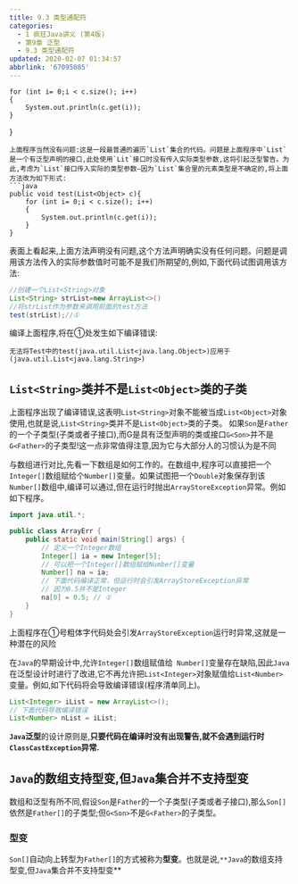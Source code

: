 ```yaml
---
title: 9.3 类型通配符
categories: 
  - 1 疯狂Java讲义 (第4版)
  - 第9章 泛型
  - 9.3 类型通配符
updated: 2020-02-07 01:34:57
abbrlink: '67095085'
---
```

    for (int i= 0;i < c.size(); i++)
    {
        System.out.println(c.get(i));
    }
}
```
上面程序当然没有问题:这是一段最普通的遍历`List`集合的代码。问题是上面程序中`List`是一个有泛型声明的接口,此处使用`Lit`接口时没有传入实际类型参数,这将引起泛型警告。为此,考虑为`List`接口传入实际的类型参数—因为`List`集合里的元素类型是不确定的,将上面方法改为如下形式:
```java
public void test(List<Object> c){
    for (int i= 0;i < c.size(); i++)
    {
        System.out.println(c.get(i));
    }
}
```
表面上看起来,上面方法声明没有问题,这个方法声明确实没有任何问题。问题是调用该方法传入的实际参数值时可能不是我们所期望的,例如,下面代码试图调用该方法:
```java
//创建一个List<String>对象
List<String> strList=new ArrayList<>()
//将strList作为参数来调用前面的test方法
test(strList);//①
```
编译上面程序,将在①处发生如下编译错误:
```
无法将Test中的test(java.util.List<java.lang.Object>)应用于(java.util.List<java.lang.String>)
```
## `List<String>`类并不是`List<Object>`类的子类 ##
上面程序出现了编译错误,这表明`List<String>`对象不能被当成`List<Object>`对象使用,也就是说,`List<String>`类并不是`List<Object>`类的子类。
如果`Son`是`Father`的一个子类型(子类或者子接口),而G是具有泛型声明的类或接口`G<Son>`并不是`G<Father>`的子类型!这一点非常值得注意,因为它与大部分人的习惯认为是不同

与数组进行对比,先看一下数组是如何工作的。在数组中,程序可以直接把一个`Integer[]`数组赋给个`Number[]`变量。如果试图把一个`Double`对象保存到该`Number[]`数组中,编译可以通过,但在运行时抛出`ArrayStoreException`异常。例如如下程序。
```java
import java.util.*;

public class ArrayErr {
    public static void main(String[] args) {
        // 定义一个Integer数组
        Integer[] ia = new Integer[5];
        // 可以把一个Integer[]数组赋给Number[]变量
        Number[] na = ia;
        // 下面代码编译正常，但运行时会引发ArrayStoreException异常
        // 因为0.5并不是Integer
        na[0] = 0.5; // ①
    }
}
```
上面程序在①号粗体字代码处会引发`ArrayStoreException`运行时异常,这就是一种潜在的风险

在`Java`的早期设计中,允许`Integer[]`数组赋值给` Number[]`变量存在缺陷,因此`Java`在泛型设计时进行了改进,它不再允许把`List<Integer>`对象赋值给`List<Number>`变量。例如,如下代码将会导致编译错误(程序清单同上)。
```java
List<Integer> iList = new ArrayList<>();
// 下面代码导致编译错误
List<Number> nList = iList;
```
**`Java`泛型**的设计原则是,**只要代码在编译时没有出现警告,就不会遇到运行时`ClassCastException`异常.**
## `Java`的数组支持型变,但`Java`集合并不支持型变 ##
数组和泛型有所不同,假设`Son`是`Father`的一个子类型(子类或者子接口),那么`Son[]`依然是`Father[]`的子类型;但`G<Son>`不是`G<Father>`的子类型。
### 型变 ###
`Son[]`自动向上转型为`Father[]`的方式被称为**型变**。也就是说,`**Java`的数组支持型变,但`Java`集合并不支持型变**
